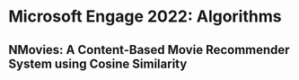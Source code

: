 # Microsoft Engage 2022: Algorithms
## NMovies: A Content-Based Movie Recommender System using Cosine Similarity
#####
